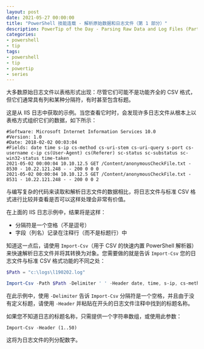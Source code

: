 ```yaml
---
layout: post
date: 2021-05-27 00:00:00
title: "PowerShell 技能连载 - 解析原始数据和日志文件（第 1 部分）"
description: PowerTip of the Day - Parsing Raw Data and Log Files (Part 1)
categories:
- powershell
- tip
tags:
- powershell
- tip
- powertip
- series
---
```

大多数原始日志文件以表格形式出现：尽管它们可能不是功能齐全的 CSV 格式，但它们通常具有列和某种分隔符，有时甚至包含标题。

这是从 IIS 日志中获取的示例。当您查看它时时，会发现许多日志文件从根本上以表格方式组织它们的数据，如下所示：

    #Software: Microsoft Internet Information Services 10.0
    #Version: 1.0
    #Date: 2018-02-02 00:03:04
    #Fields: date time s-ip cs-method cs-uri-stem cs-uri-query s-port cs-username c-ip cs(User-Agent) cs(Referer) sc-status sc-substatus sc-win32-status time-taken
    2021-05-02 00:00:04 10.10.12.5 GET /Content/anonymousCheckFile.txt - 8530 - 10.22.121.248 - - 200 0 0 0
    2021-05-02 00:00:04 10.10.12.5 GET /Content/anonymousCheckFile.txt - 8531 - 10.22.121.248 - - 200 0 0 2

与编写复杂的代码来读取和解析日志文件的数据相比，将日志文件与标准 CSV 格式进行比较并查看是否可以这样处理会非常有价值。

在上面的 IIS 日志示例中，结果将是这样：

* 分隔符是一个空格（不是逗号）
* 字段（列名）记录在注释行（而不是标题行）中

知道这一点后，请使用 `Import-Csv`（用于 CSV 的快速内置 PowerShell 解析器）来快速解析日志文件并将其转换为对象。您需要做的就是告诉 `Import-Csv` 您的日志文件与标准 CSV 格式功能的不同之处：

```powershell
$Path = "c:\logs\l190202.log"

Import-Csv -Path $Path -Delimiter ' ' -Header date, time, s-ip, cs-method, cs-uri-stem, cs-uri-query, s-port, cs-username, c-ip, csUser-Agent, csReferer, sc-status ,sc-substatus, sc-win32-status, time-taken
```

在此示例中，使用 `-Delimiter` 告诉 `Import-Csv` 分隔符是一个空格，并且由于没有定义标题，请使用 `-Header` 并粘贴在开头的日志文件注释中找到的标题名称。

如果您不知道日志的标题名称，只需提供一个字符串数组，或使用此参数：

```
Import-Csv -Header (1..50)
```

这将为日志文件的列分配数字。

<!--本文国际来源：[Parsing Raw Data and Log Files (Part 1)](https://community.idera.com/database-tools/powershell/powertips/b/tips/posts/parsing-raw-data-and-log-files-part-1)-->
